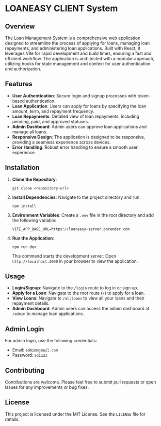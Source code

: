 # LOANEASY CLIENT System

## Overview

The Loan Management System is a comprehensive web application designed to streamline the process of applying for loans, managing loan repayments, and administering loan applications. Built with React, it leverages Vite for rapid development and build times, ensuring a fast and efficient workflow. The application is architected with a modular approach, utilizing hooks for state management and context for user authentication and authorization.

## Features

- **User Authentication**: Secure login and signup processes with token-based authentication.
- **Loan Application**: Users can apply for loans by specifying the loan amount, term, and repayment frequency.
- **Loan Repayments**: Detailed view of loan repayments, including pending, paid, and approved statuses.
- **Admin Dashboard**: Admin users can approve loan applications and manage all loans.
- **Responsive Design**: The application is designed to be responsive, providing a seamless experience across devices.
- **Error Handling**: Robust error handling to ensure a smooth user experience.

## Installation

1. **Clone the Repository**:
   ```
   git clone <repository-url>
   ```

2. **Install Dependencies**:
   Navigate to the project directory and run:
   ```
   npm install
   ```

3. **Environment Variables**:
   Create a `.env` file in the root directory and add the following variable:
   ```
   VITE_APP_BASE_URL=https://loaneasy-server.onrender.com
   ```

4. **Run the Application**:
   ```
   npm run dev
   ```
   This command starts the development server. Open `http://localhost:3000` in your browser to view the application.

## Usage

- **Login/Signup**: Navigate to the `/login` route to log in or sign up.
- **Apply for a Loan**: Navigate to the root route (`/`) to apply for a loan.
- **View Loans**: Navigate to `/allloans` to view all your loans and their repayment details.
- **Admin Dashboard**: Admin users can access the admin dashboard at `/admin` to manage loan applications.

## Admin Login

For admin login, use the following credentials:
- Email: `admin@gmail.com`
- Password: `adi123`

## Contributing

Contributions are welcome. Please feel free to submit pull requests or open issues for any improvements or bug fixes.

## License

This project is licensed under the MIT License. See the `LICENSE` file for details.
